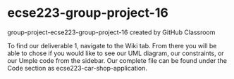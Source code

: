 # ecse223-group-project-16
group-project-ecse223-group-project-16 created by GitHub Classroom

To find our deliverable 1, navigate to the Wiki tab. From there you will be able to chose if you would like to see our UML diagram, our constraints, or our Umple code from the sidebar. Our complete file can be found under the Code section as ecse223-car-shop-application.
